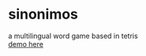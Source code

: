 # sinonimos <br>
a multilingual word game based in tetris <br>
<a href="https://alfres.github.io/sinonimos/. ">demo here</a>
